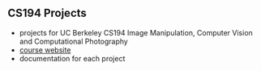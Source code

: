 ## CS194 Projects 

- projects for UC Berkeley CS194 Image Manipulation, Computer Vision and Computational Photography
- [course website](https://inst.eecs.berkeley.edu/~cs194-26/sp20/)
- documentation for each project